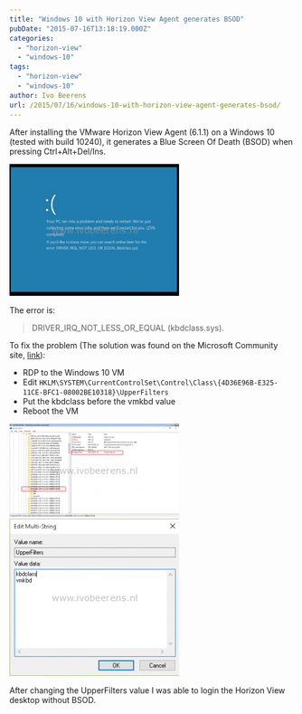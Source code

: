 ```yaml
---
title: "Windows 10 with Horizon View Agent generates BSOD"
pubDate: "2015-07-16T13:18:19.000Z"
categories: 
  - "horizon-view"
  - "windows-10"
tags: 
  - "horizon-view"
  - "windows-10"
author: Ivo Beerens
url: /2015/07/16/windows-10-with-horizon-view-agent-generates-bsod/
---
```


After installing the VMware Horizon View Agent (6.1.1) on a Windows 10 (tested with build 10240), it generates a Blue Screen Of Death (BSOD) when pressing Ctrl+Alt+Del/Ins.

[![PSOD](images/PSOD-300x233.png)](images/PSOD.png)

The error is:
> DRIVER_IRQ_NOT_LESS_OR_EQUAL (kbdclass.sys).

To fix the problem (The solution was found on the Microsoft Community site, [link](http://answers.microsoft.com/en-us/insider/forum/insider_wintp-insider_devices/build-10130-enterprise-x64-bsod-with-VMware/d8c52293-2f4f-42fd-86dc-b002b3ae8b09)):

- RDP to the Windows 10 VM
- Edit `HKLM\SYSTEM\CurrentControlSet\Control\Class\{4D36E96B-E325-11CE-BFC1-08002BE10318}\UpperFilters`
- Put the kbdclass before the vmkbd value
- Reboot the VM

[![Upperclasses](images/Upperclasses-300x165.png)](images/Upperclasses.png) [![Uppper2](images/Uppper2-300x278.png)](images/Uppper2.png)

After changing the UpperFilters value I was able to login the Horizon View desktop without BSOD.